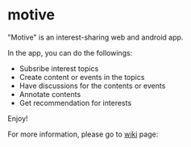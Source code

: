 # motive

"Motive" is an interest-sharing web and android app.

In the app, you can do the followings:
- Subsribe interest topics
- Create content or events in the topics
- Have discussions for the contents or events
- Annotate contents
- Get recommendation for interests

Enjoy!

For more information, please go to [wiki](https://github.com/yaseminalpay/motive/wiki) page:
